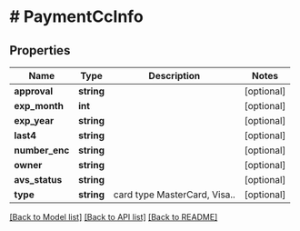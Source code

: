 # # PaymentCcInfo


## Properties


Name | Type | Description | Notes
------------ | ------------- | ------------- | -------------
**approval**| **string** |   | [optional]
**exp_month**| **int** |   | [optional]
**exp_year**| **string** |   | [optional]
**last4**| **string** |   | [optional]
**number_enc**| **string** |   | [optional]
**owner**| **string** |   | [optional]
**avs_status**| **string** |   | [optional]
**type**| **string** | card type MasterCard, Visa..  | [optional]


[[Back to Model list]](../../README.md#models) [[Back to API list]](../../README.md#endpoints) [[Back to README]](../../README.md)